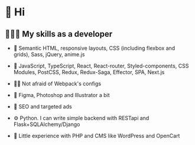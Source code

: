 # 👋 Hi 

## 👨🏻‍💻 My skills as a developer

- 🔮 Semantic HTML, responsive layouts, CSS (including flexbox and grids), Sass, jQuery, anime.js

- 📜 JavaScript, TypeScript, React, React-router, Styled-components, CSS Modules, PostCSS, Redux, Redux-Saga, Effector, SPA, Next.js

- 🧙🏻 Not afraid of Webpack's configs

- 🎨 Figma, Photoshop and Illustrator a bit

- 👀 SEO and targeted ads

- ⚙️ Python. I can write simple backend with RESTapi and Flask+SQLAlchemy/Django

- 🔧 Little experience with PHP and CMS like WordPress and OpenCart